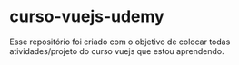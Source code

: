 # curso-vuejs-udemy
Esse repositório foi criado com o objetivo de colocar todas atividades/projeto do curso vuejs que estou aprendendo.
